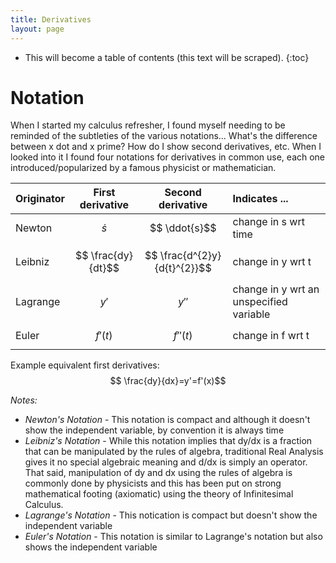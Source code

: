 ```yaml
---
title: Derivatives
layout: page
---
```


* This will become a table of contents (this text will be scraped).
{:toc}

# Notation

When I started my calculus refresher, I found myself needing to be reminded of the subtleties of the various notations... What's the difference between x dot and x prime? How do I show second derivatives, etc. When I looked into it I found four notations for derivatives in common use, each one introduced/popularized by a famous physicist or mathematician.


| Originator | First derivative   | Second derivative            | Indicates ... |
| :--        | :--:               | :--:                         | :-- |
| Newton     | $$ \dot{s}$$       | $$ \ddot{s}$$                | change in s wrt time |
| Leibniz    | $$ \frac{dy}{dt}$$ | $$ \frac{d^{2}y}{d{t}^{2}}$$ | change in y wrt t |
| Lagrange   | $$ y'$$            | $$ y''$$                     | change in y wrt an unspecified variable |
| Euler      | $$ f'(t)$$         | $$ f''(t)$$                  | change in f wrt t |

Example equivalent first derivatives:
$$ \frac{dy}{dx}=y'=f'(x)$$

*Notes:*
+ *Newton's Notation* - This notation is compact and although it doesn't show the independent variable, by convention it is always time
+ *Leibniz's Notation* - While this notation implies that dy/dx is a fraction that can be manipulated by the rules of algebra, traditional Real Analysis gives it no special algebraic meaning and d/dx is simply an operator. That said, manipulation of dy and dx using the rules of algebra is commonly done by physicists and this has been put on strong mathematical footing (axiomatic) using the theory of Infinitesimal Calculus.
+ *Lagrange's Notation* - This notication is compact but doesn't show the independent variable
+ *Euler's Notation* - This notation is similar to Lagrange's notation but also shows the independent variable
